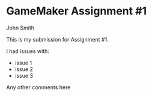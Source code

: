 # GameMaker Assignment #1

John Smith

This is my submission for Assignment #1.

I had issues with:
* issue 1
* issue 2
* issue 3

Any other comments here


